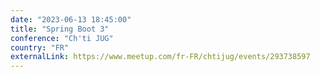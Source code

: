 ```yaml
---
date: "2023-06-13 18:45:00"
title: "Spring Boot 3"
conference: "Ch'ti JUG"
country: "FR"
externalLink: https://www.meetup.com/fr-FR/chtijug/events/293738597
---
```

